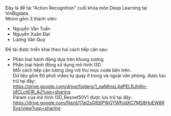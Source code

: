 Đây là đề tài "Action Recognition" cuối khóa môn Deep Learning tại VinBigdata.<br>
Nhóm gồm 3 thành viên:<br>
- Nguyễn Văn Tuấn<br>
- Nguyễn Xuân Đạt<br>
- Lương Văn Quý<br>

Đề tài được triển khai theo hai cách tiếp cận sau:<br>
- Phân loại hành động dựa trên khung xương<br>
- Phân loại hành động sử dụng mô hình I3D<br>
Mỗi cách tiếp cận tương ứng với thư mục code bên trên.<br>
Dữ liệu gồm 60 phút video tự quay ở trong và ngoài văn phòng, được lưu trữ tại đây: https://drive.google.com/drive/folders/1_eaMtnsL4dPELRJhi6n-qfCLct61R_4J?usp=sharing <br>
Param của mô hình I3D_Resnet50V1 được lưu trữ tại đây: https://drive.google.com/file/d/17aI2sGlE6PWGYWfUdXC7MS8HuEW8R5vs/view?usp=sharing
